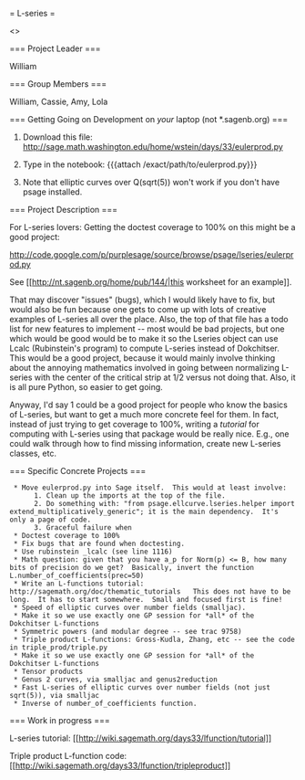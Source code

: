= L-series =

<<TableOfContents>>

=== Project Leader ===

William

=== Group Members ===

William, Cassie, Amy, Lola

=== Getting Going on Development on *your* laptop (not *.sagenb.org) ===

 1. Download this file: http://sage.math.washington.edu/home/wstein/days/33/eulerprod.py

 2. Type in the notebook: {{{attach /exact/path/to/eulerprod.py}}}

 3. Note that elliptic curves over Q(sqrt(5)) won't work if you don't have psage installed. 

=== Project Description ===

For L-series lovers:  Getting the doctest coverage to 100% on this
might be a good project:

  http://code.google.com/p/purplesage/source/browse/psage/lseries/eulerprod.py

See [[http://nt.sagenb.org/home/pub/144/|this worksheet for an example]].


That may discover "issues" (bugs), which I would likely have to fix,
but would also be fun because one gets to come up with lots of
creative examples of L-series all over the place.   Also, the top of
that file has a todo list for new features to implement -- most would
be bad projects, but one which would be good would be to make it so
the Lseries object can use Lcalc (Rubinstein's program) to compute
L-series instead of Dokchitser.  This would be a good project, because
it would mainly involve thinking about the annoying mathematics
involved in going between normalizing L-series with the center of the
critical strip at 1/2 versus not doing that.  Also, it is all pure
Python, so easier to get going.

Anyway, I'd say 1 could be a good project for people who know the
basics of L-series, but want to get a much more concrete feel for
them.  In fact, instead of just trying to get coverage to 100%,
writing a *tutorial* for computing with L-series using that package
would be really nice.   E.g., one could walk through how to find
missing information, create new L-series classes, etc.

===  Specific Concrete Projects ===


     * Move eulerprod.py into Sage itself.  This would at least involve:
          1. Clean up the imports at the top of the file.
          2. Do something with: "from psage.ellcurve.lseries.helper import extend_multiplicatively_generic"; it is the main dependency.  It's only a page of code. 
          3. Graceful failure when 
     * Doctest coverage to 100%
     * Fix bugs that are found when doctesting.
     * Use rubinstein _lcalc (see line 1116)
     * Math question: given that you have a_p for Norm(p) <= B, how many bits of precision do we get?  Basically, invert the function L.number_of_coefficients(prec=50)
     * Write an L-functions tutorial:  http://sagemath.org/doc/thematic_tutorials   This does not have to be long.  It has to start somewhere.  Small and focused first is fine!
     * Speed of elliptic curves over number fields (smalljac).
     * Make it so we use exactly one GP session for *all* of the Dokchitser L-functions
     * Symmetric powers (and modular degree -- see trac 9758)
     * Triple product L-functions: Gross-Kudla, Zhang, etc -- see the code in triple_prod/triple.py
     * Make it so we use exactly one GP session for *all* of the Dokchitser L-functions
     * Tensor products
     * Genus 2 curves, via smalljac and genus2reduction
     * Fast L-series of elliptic curves over number fields (not just sqrt(5)), via smalljac
     * Inverse of number_of_coefficients function.     

=== Work in progress ===

L-series tutorial: [[http://wiki.sagemath.org/days33/lfunction/tutorial]]

Triple product L-function code: [[http://wiki.sagemath.org/days33/lfunction/tripleproduct]]
